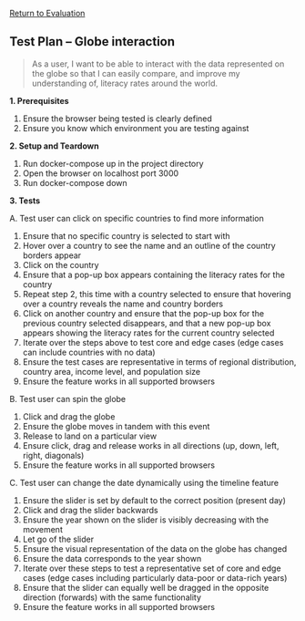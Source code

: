 [Return to Evaluation](https://github.com/jess-mw/desk23/tree/main/Documentation/5.%20Evaluation#b-unit-testing--functional-testing)

## Test Plan – Globe interaction

> As a user, I want to be able to interact with the data represented on the globe so that I can easily compare, and improve my understanding of, literacy rates around the world.

**1.	Prerequisites**
1.	Ensure the browser being tested is clearly defined
2.	Ensure you know which environment you are testing against

**2.	Setup and Teardown**
1. Run docker-compose up in the project directory
2. Open the browser on localhost port 3000
3. Run docker-compose down

**3. Tests**

A.	Test user can click on specific countries to find more information

1. Ensure that no specific country is selected to start with
2. Hover over a country to see the name and an outline of the country borders appear
3. Click on the country
4. Ensure that a pop-up box appears containing the literacy rates for the country
5. Repeat step 2, this time with a country selected to ensure that hovering over a country reveals the name and country borders
6.  Click on another country and ensure that the pop-up box for the previous country selected disappears, and that a new pop-up box appears showing the literacy rates for the current country selected
7. Iterate over the steps above to test core and edge cases (edge cases can include countries with no data)
8. Ensure the test cases are representative in terms of regional distribution, country area, income level, and population size 
9. Ensure the feature works in all supported browsers

B.	Test user can spin the globe

1.	Click and drag the globe
2.	Ensure the globe moves in tandem with this event
3.  Release to land on a particular view
4. Ensure click, drag and release works in all directions (up, down, left, right, diagonals)
5. Ensure the feature works in all supported browsers

C.	Test user can change the date dynamically using the timeline feature

1. Ensure the slider is set by default to the correct position (present day)
2. Click and drag the slider backwards
3. Ensure the year shown on the slider is visibly decreasing with the movement
4. Let go of the slider
5. Ensure the visual representation of the data on the globe has changed
6. Ensure the data corresponds to the year shown
7. Iterate over these steps to test a representative set of core and edge cases (edge cases including particularly data-poor or data-rich years)
8. Ensure that the slider can equally well be dragged in the opposite direction (forwards) with the same functionality
9. Ensure the feature works in all supported browsers


